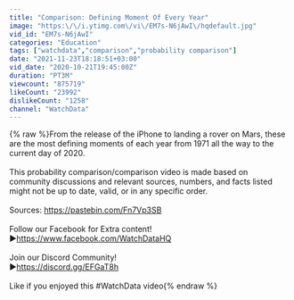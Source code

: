 ```yaml
---
title: "Comparison: Defining Moment Of Every Year"
image: "https:\/\/i.ytimg.com\/vi\/EM7s-N6jAwI\/hqdefault.jpg"
vid_id: "EM7s-N6jAwI"
categories: "Education"
tags: ["watchdata","comparison","probability comparison"]
date: "2021-11-23T18:18:51+03:00"
vid_date: "2020-10-21T19:45:00Z"
duration: "PT3M"
viewcount: "875719"
likeCount: "23992"
dislikeCount: "1258"
channel: "WatchData"
---
```

{% raw %}From the release of the iPhone to landing a rover on Mars, these are the most defining moments of each year from 1971 all the way to the current day of 2020.<br /><br />This probability comparison/comparison video is made based on community discussions and relevant sources, numbers, and facts listed might not be up to date, valid, or in any specific order.<br /><br />Sources: <a rel="nofollow" target="blank" href="https://pastebin.com/Fn7Vp3SB">https://pastebin.com/Fn7Vp3SB</a><br /><br />Follow our Facebook for Extra content!<br />►<a rel="nofollow" target="blank" href="https://www.facebook.com/WatchDataHQ">https://www.facebook.com/WatchDataHQ</a><br /><br />Join our Discord Community!<br />►<a rel="nofollow" target="blank" href="https://discord.gg/EFGaT8h">https://discord.gg/EFGaT8h</a><br /><br />Like if you enjoyed this #WatchData video{% endraw %}
